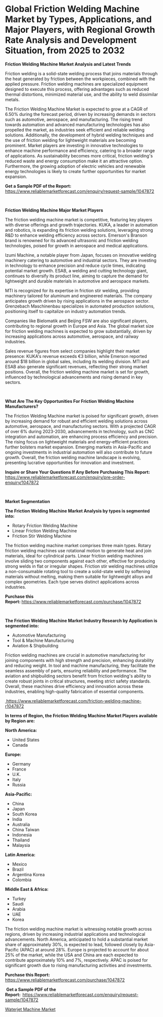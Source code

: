 <p><h1>Global Friction Welding Machine Market by Types, Applications, and Major Players, with Regional Growth Rate Analysis and Development Situation, from 2025 to 2032</h1></p><p><strong>Friction Welding Machine Market Analysis and Latest Trends</strong></p>
<p><p>Friction welding is a solid-state welding process that joins materials through the heat generated by friction between the workpieces, combined with the applied pressure. Friction welding machines are specialized equipment designed to execute this process, offering advantages such as reduced thermal distortions, minimized material use, and the ability to weld dissimilar metals. </p><p>The Friction Welding Machine Market is expected to grow at a CAGR of 6.50% during the forecast period, driven by increasing demands in sectors such as automotive, aerospace, and manufacturing. The rising trend towards automation and advanced manufacturing technologies has also propelled the market, as industries seek efficient and reliable welding solutions. Additionally, the development of hybrid welding techniques and the use of friction welding for lightweight materials are becoming prominent. Market players are investing in innovative technologies to enhance machine performance and efficiency, catering to a broader range of applications. As sustainability becomes more critical, friction welding's reduced waste and energy consumption make it an attractive option. Furthermore, the growing adoption of electric vehicles and renewable energy technologies is likely to create further opportunities for market expansion.</p></p>
<p><strong>Get a Sample PDF of the Report:&nbsp;</strong> <a href="https://www.reliablemarketforecast.com/enquiry/request-sample/1047872?utm_campaign=2253&utm_medium=2&utm_source=Github&utm_content=ia&utm_term=16022025&utm_id=friction-welding-machine">https://www.reliablemarketforecast.com/enquiry/request-sample/1047872</a></p>
<p>&nbsp;</p>
<p><strong>Friction Welding Machine Major Market Players</strong></p>
<p><p>The friction welding machine market is competitive, featuring key players with diverse offerings and growth trajectories. KUKA, a leader in automation and robotics, is expanding its friction welding solutions, leveraging strong R&D to enhance welding efficiency across sectors. Emerson's Branson brand is renowned for its advanced ultrasonic and friction welding technologies, poised for growth in aerospace and medical applications. </p><p>Izumi Machine, a notable player from Japan, focuses on innovative welding machinery catering to automotive and industrial sectors. They are investing in technology to enhance precision and reduce cycle times, indicating potential market growth. ESAB, a welding and cutting technology giant, continues to diversify its product line, aiming to capture the demand for lightweight and durable materials in automotive and aerospace markets.</p><p>MTI is recognized for its expertise in friction stir welding, providing machinery tailored for aluminum and engineered materials. The company anticipates growth driven by rising applications in the aerospace sector. Grenzebach Maschinenbau specializes in automated production solutions, positioning itself to capitalize on industry automation trends.</p><p>Companies like Bielomatik and Beijing FSW are also significant players, contributing to regional growth in Europe and Asia. The global market size for friction welding machines is expected to grow substantially, driven by increasing applications across automotive, aerospace, and railway industries.</p><p>Sales revenue figures from select companies highlight their market presence: KUKA's revenue exceeds €3 billion, while Emerson reported around $18 billion in global sales, including its welding division. MTI and ESAB also generate significant revenues, reflecting their strong market positions. Overall, the friction welding machine market is set for growth, influenced by technological advancements and rising demand in key sectors.</p></p>
<p>&nbsp;</p>
<p><strong>What Are The Key Opportunities For Friction Welding Machine Manufacturers?</strong></p>
<p><p>The Friction Welding Machine market is poised for significant growth, driven by increasing demand for robust and efficient welding solutions across automotive, aerospace, and manufacturing sectors. With a projected CAGR of over 6% during 2023-2030, advancements in technology, such as CNC integration and automation, are enhancing process efficiency and precision. The rising focus on lightweight materials and energy-efficient practices further bolsters market expansion. Emerging markets in Asia-Pacific and ongoing investments in industrial automation will also contribute to future growth. Overall, the friction welding machine landscape is evolving, presenting lucrative opportunities for innovation and investment.</p></p>
<p><strong>Inquire or Share Your Questions If Any Before Purchasing This Report:</strong> <a href="https://www.reliablemarketforecast.com/enquiry/pre-order-enquiry/1047872?utm_campaign=2253&utm_medium=2&utm_source=Github&utm_content=ia&utm_term=16022025&utm_id=friction-welding-machine">https://www.reliablemarketforecast.com/enquiry/pre-order-enquiry/1047872</a></p>
<p>&nbsp;</p>
<p><strong>Market Segmentation</strong></p>
<p><strong>The Friction Welding Machine Market Analysis by types is segmented into:</strong></p>
<p><ul><li>Rotary Friction Welding Machine</li><li>Linear Friction Welding Machine</li><li>Friction Stir Welding Machine</li></ul></p>
<p><p>The friction welding machine market comprises three main types. Rotary friction welding machines use rotational motion to generate heat and join materials, ideal for cylindrical parts. Linear friction welding machines involve sliding two components against each other, effective for producing strong welds in flat or irregular shapes. Friction stir welding machines utilize a non-consumable rotating tool to create a solid-state weld by softening materials without melting, making them suitable for lightweight alloys and complex geometries. Each type serves distinct applications across industries.</p></p>
<p><strong>Purchase this Report:&nbsp;</strong><a href="https://www.reliablemarketforecast.com/purchase/1047872?utm_campaign=2253&utm_medium=2&utm_source=Github&utm_content=ia&utm_term=16022025&utm_id=friction-welding-machine">https://www.reliablemarketforecast.com/purchase/1047872</a></p>
<p>&nbsp;</p>
<p><strong>The Friction Welding Machine Market Industry Research by Application is segmented into:</strong></p>
<p><ul><li>Automotive Manufacturing</li><li>Tool & Machine Manufacturing</li><li>Aviation & Shipbuilding</li></ul></p>
<p><p>Friction welding machines are crucial in automotive manufacturing for joining components with high strength and precision, enhancing durability and reducing weight. In tool and machine manufacturing, they facilitate the seamless assembly of parts, ensuring reliability and performance. The aviation and shipbuilding sectors benefit from friction welding's ability to create robust joints in critical structures, meeting strict safety standards. Overall, these machines drive efficiency and innovation across these industries, enabling high-quality fabrication of essential components.</p></p>
<p><a href="https://www.reliablemarketforecast.com/friction-welding-machine-r1047872?utm_campaign=2253&utm_medium=2&utm_source=Github&utm_content=ia&utm_term=16022025&utm_id=friction-welding-machine">&nbsp;https://www.reliablemarketforecast.com/friction-welding-machine-r1047872</a></p>
<p><strong>In terms of Region, the Friction Welding Machine Market Players available by Region are:</strong></p>
<p>
    <p> <strong> North America: </strong>
        <ul>
            <li>United States</li>
            <li>Canada</li>
        </ul>
        </p> 
    <p> <strong> Europe: </strong>
        <ul>
            <li>Germany</li>
            <li>France</li>
            <li>U.K.</li>
            <li>Italy</li>
            <li>Russia</li>
        </ul>
        </p> 
    <p> <strong> Asia-Pacific: </strong>
        <ul>
            <li>China</li>
            <li>Japan</li>
            <li>South Korea</li>
            <li>India</li>
            <li>Australia</li>
            <li>China Taiwan</li>
            <li>Indonesia</li>
            <li>Thailand</li>
            <li>Malaysia</li>
        </ul>
        </p> 
    <p> <strong> Latin America: </strong>
        <ul>
            <li>Mexico</li>
            <li>Brazil</li>
            <li>Argentina Korea</li>
            <li>Colombia</li>
        </ul>
        </p> 
    <p> <strong> Middle East & Africa: </strong>
        <ul>
            <li>Turkey</li>
            <li>Saudi</li>
            <li>Arabia</li>
            <li>UAE</li>
            <li>Korea</li>
        </ul>
    </p>
    </p>
<p><p>The friction welding machine market is witnessing notable growth across regions, driven by increasing industrial applications and technological advancements. North America, anticipated to hold a substantial market share of approximately 30%, is expected to lead, followed closely by Asia-Pacific (APAC) at around 28%. Europe is projected to account for about 25% of the market, while the USA and China are each expected to contribute approximately 10% and 7%, respectively. APAC is poised for significant growth due to rising manufacturing activities and investments.</p></p>
<p><strong>Purchase this Report: </strong><a href="https://www.reliablemarketforecast.com/purchase/1047872?utm_campaign=2253&utm_medium=2&utm_source=Github&utm_content=ia&utm_term=16022025&utm_id=friction-welding-machine">https://www.reliablemarketforecast.com/purchase/1047872</a></p>
<p>&nbsp;<strong>Get a Sample PDF of the Report:&nbsp;&nbsp;</strong><a href="https://www.reliablemarketforecast.com/enquiry/request-sample/1047872?utm_campaign=2253&utm_medium=2&utm_source=Github&utm_content=ia&utm_term=16022025&utm_id=friction-welding-machine">https://www.reliablemarketforecast.com/enquiry/request-sample/1047872</a></p>
<p><strong></strong></p>
<p><p><a href="https://github.com/risingtrista99259/Market-Research-Report-List-1/blob/main/waterjet-machine-market.md?utm_campaign=2253&utm_medium=2&utm_source=Github&utm_content=ia&utm_term=16022025&utm_id=friction-welding-machine">Waterjet Machine Market</a></p></p>